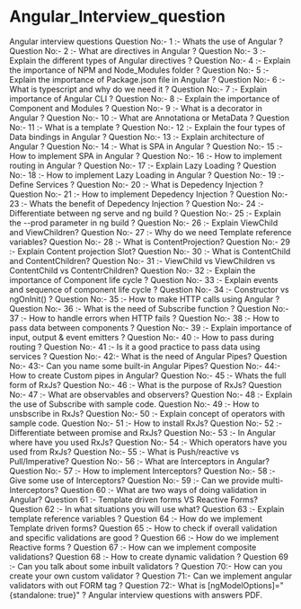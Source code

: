# Angular_Interview_question
Angular interview questions
 Question No:- 1 :- Whats the use of Angular ?
 Question No:- 2 :- What are directives in Angular ?
 Question No:- 3 :- Explain the different types of Angular directives ?
 Question No:- 4 :- Explain the importance of NPM and Node_Modules folder ?
 Question No:- 5 :- Explain the importance of Package.json file in Angular ?
 Question No:- 6 :- What is typescript and why do we need it ?
 Question No:- 7 :- Explain importance of Angular CLI ?
 Question No:- 8 :- Explain the importance of Component and Modules ?
 Question No:- 9 :- What is a decorator in Angular ?
 Question No:- 10 :- What are Annotationa or MetaData ?
 Question No:- 11 :- What is a template ?
 Question No:- 12 :- Explain the four types of Data bindings in Angular ?
 Question No:- 13 :- Explain architecture of Angular ?
 Question No:- 14 :- What is SPA in Angular ?
 Question No:- 15 :- How to implement SPA in Angular ?
 Question No:- 16 :- How to implement routing in Angular ?
 Question No:- 17 :- Explain Lazy Loading ?
 Question No:- 18 :- How to implement Lazy Loading in Angular ?
 Question No:- 19 :- Define Services ?
 Question No:- 20 :- What is Depedency Injection ?
 Question No:- 21 :- How to implement Depedency Injection ?
 Question No:- 23 :- Whats the benefit of Depedency Injection ?
 Question No:- 24 :- Differentiate between ng serve and ng build ?
 Question No:- 25 :- Explain the --prod parameter in ng build ?
 Question No:- 26 :- Explain ViewChild and ViewChildren?
 Question No:- 27 :- Why do we need Template reference variables?
 Question No:- 28 :- What is ContentProjection?
 Question No:- 29 :- Explain Content projection Slot?
 Question No:- 30 :- What is ContentChild and ContentChildren?
 Question No:- 31 :- ViewChild vs ViewChildren vs ContentChild vs ContentrChildren?
 Question No:- 32 :- Explain the importance of Component life cycle ?
 Question No:- 33 :- Explain events and sequence of component life cycle ?
 Question No:- 34 :- Constructor vs ngOnInit() ?
 Question No:- 35 :- How to make HTTP calls using Angular ?
 Question No:- 36 :- What is the need of Subscribe function ?
 Question No:- 37 :- How to handle errors when HTTP fails ?
 Question No:- 38 :- How to pass data between components ?
 Question No:- 39 :- Explain importance of input, output & event emitters ?
 Question No:- 40 :- How to pass during routing ?
 Question No:- 41 :- Is it a good practice to pass data using services ?
 Question No:- 42:- What is the need of Angular Pipes?
 Question No:- 43:- Can you name some built-in Angular Pipes?
 Question No:- 44:- How to create Custom pipes in Angular?
 Question No:- 45 :- Whats the full form of RxJs?
 Question No:- 46 :- What is the purpose of RxJs?
 Question No:- 47 :- What are observables and observers?
 Question No:- 48 :- Explain the use of Subscribe with sample code.
 Question No:- 49 :- How to unsbscribe in RxJs?
 Question No:- 50 :- Explain concept of operators with sample code.
 Question No:- 51 :- How to install RxJs?
 Question No:- 52 :- Differentiate between promise and RxJs?
 Question No:- 53 :- In Angular where have you used RxJs?
 Question No:- 54 :- Which operators have you used from RxJs?
 Question No:- 55 :- What is Push/reactive vs Pull/Imperative?
 Question No:- 56 :- What are Interceptors in Angular?
 Question No:- 57 :- How to implement Interceptors?
 Question No:- 58 :- Give some use of Interceptors?
 Question No:- 59 :- Can we provide multi-Interceptors?
 Question 60 :- What are two ways of doing validation in Angular?
 Question 61 :- Template driven forms VS Reactive Forms?
 Question 62 :- In what situations you will use what?
 Question 63 :- Explain template reference variables ?
 Question 64 :- How do we implement Template driven forms?
 Question 65 :- How to check if overall validation and specific validations are good ?
 Question 66 :- How do we implement Reactive forms ?
 Question 67 :- How can we implement composite validations?
 Question 68 :- How to create dynamic validation ?
 Question 69 :- Can you talk about some inbuilt validators ?
 Question 70:- How can you create your own custom validator ?
 Question 71:- Can we implement angular validators with out FORM tag ?
 Question 72:- What is [ngModelOptions]="{standalone: true}" ?
 Angular interview questions with answers PDF.
